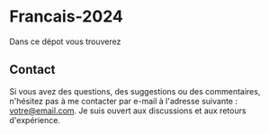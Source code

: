 # Francais-2024

Dans ce dépot vous trouverez 

## Contact

Si vous avez des questions, des suggestions ou des commentaires, n'hésitez pas à me contacter par e-mail à l'adresse suivante : [votre@email.com](mailto:votre@email.com). Je suis ouvert aux discussions et aux retours d'expérience.
